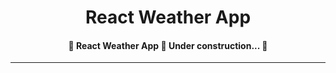 <h1 align="center" id="top">React Weather App</h1>

<!-- <div align="center">

&#xa0;

<a href="https://rahymcharyyev.github.io/WPL/">PRODUCTION</a>

</div>

<p align="center">
  <img alt="Github top language" src="https://img.shields.io/github/languages/top/RahymCharyyev/WPL?color=56BEB8">

  <img alt="Github language count" src="https://img.shields.io/github/languages/count/RahymCharyyev/WPL?color=56BEB8">

  <img alt="Repository size" src="https://img.shields.io/github/repo-size/RahymCharyyev/WPL?color=56BEB8">

  <!-- <img alt="License" src="https://img.shields.io/github/license/RahymCharyyev/WPL?color=56BEB8"> -->

  <!-- <img alt="Github issues" src="https://img.shields.io/github/issues/RahymCharyyev/WPL?color=56BEB8" /> -->

  <!-- <img alt="Github forks" src="https://img.shields.io/github/forks/RahymCharyyev/WPL?color=56BEB8" /> -->

  <!-- <img alt="Github stars" src="https://img.shields.io/github/stars/RahymCharyyev/WPL?color=56BEB8" /> -->
<!-- </p> -->

<h4 align="center">
	🚧  React Weather App 🚀 Under construction...  🚧
</h4>

<hr>

<!-- <p align="center">
  <a href="#dart-about">About</a> &#xa0; | &#xa0;
  <a href="#rocket-technologies">Technologies</a> &#xa0; | &#xa0;
  <a href="#memo-screenshots">Screenshots</a> &#xa0; | &#xa0;
  <a href="#memo-contact">Contacts</a>
</p>

<br>

## :dart: About

The project of the World Putting League website. It was developed as a test task for Pro League Network. The task was to redesign and update original WPL website using HTML, CSS (Tailwind.css) and JS.

## :rocket: Technologies

The following tools were used in this project:

- [HTML](https://developer.mozilla.org/ru/docs/Web/HTML)
- [CSS](https://developer.mozilla.org/ru/docs/Web/CSS/Reference)
- [JavaScript](https://developer.mozilla.org/en-US/docs/Web/JavaScript)
- [Wow.js](https://wowjs.uk/)
- [Tailwind.css](https://tailwindcss.com/)

## :memo: Screenshots

![Alt text](1.png) \
&#xa0;
![Alt text](2.png) \
&#xa0;
![Alt text](3.png) \
&#xa0;
![Alt text](4.png) \
&#xa0;
![Alt text](5.png) \
&#xa0;

## :memo: Contact

For any inquiries or questions, please contact <a href="https://github.com/RahymCharyyev" target="_blank">Rahym Charyyev</a>

&#xa0;

<a href="#top">Back to top</a> -->
